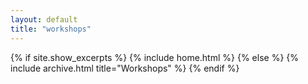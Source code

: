 ```yaml
---
layout: default
title: "workshops"
---
```


{% if site.show_excerpts %}
  {% include home.html %}
{% else %}
  {% include archive.html title="Workshops" %}
{% endif %}
